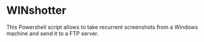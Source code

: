 # WINshotter
This Powershell script allows to take recurrent screenshots from a Windows machine and send it to a FTP server. 

